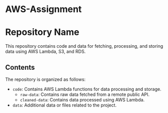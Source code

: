 # AWS-Assignment

# Repository Name

This repository contains code and data for fetching, processing, and storing data using AWS Lambda, S3, and RDS.

## Contents

The repository is organized as follows:

- `code`: Contains AWS Lambda functions for data processing and storage.
  - `raw-data`: Contains raw data fetched from a remote public API.
  - `cleaned-data`: Contains data processed using AWS Lambda.
- `data`: Additional data or files related to the project.


